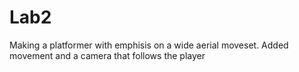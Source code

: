 # Lab2
Making a platformer with emphisis on a wide aerial moveset.
Added movement and a camera that follows the player
